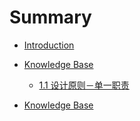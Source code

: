 # Summary

* [Introduction](README.md)
* [Knowledge Base](Base/README.md)
    * [1.1 设计原则－单一职责](Base/single_.md)

* [Knowledge Base](Base/README.md)
